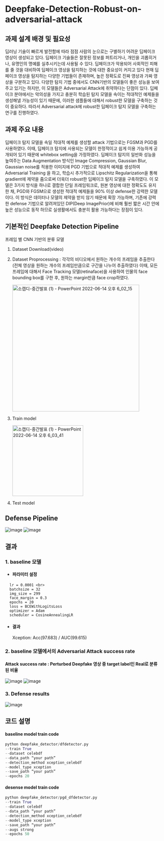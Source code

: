 # Deepfake-Detection-Robust-on-adversarial-attack

## 과제 설계 배경 및 필요성
딥러닝 기술이 빠르게 발전함에 따라 점점 사람의 눈으로는 구별하기 어려운 딥페이크 영상이 생성되고 있다. 딥페이크 기술들은 잘못된 정보를 퍼트리거나, 개인을 괴롭히거나, 유명인의 명예를 실추시키는데 사용될 수 있다. 딥페이크가 악용되어 사회적인 피해를 줄 것을 대비하여 딥페이크 영상을 탐지하는 것에 대한 중요성이 커지고 있다 현재 딥페이크 영상을 탐지하는 다양한 기법들이 존재하며, 높은 정확도로 진짜 영상과 가짜 영상을 구분하고 있다. 다양한 탐지 기법 중에서도 CNN기반의 모델들이 좋은 성능을 보여주고 있기는 하지만, 이 모델들은 Adversarial Attack에 취약하다는 단점이 있다. 딥페이크 분야에서는 악의성을 가지고 충분히 학습된 탐지 모델을 속이는 적대적인 예제들을 생성해낼 가능성이 있기 때문에, 이러한 샘플들에 대해서 robust한 모델을 구축하는 것이 중요하다. 따라서 Adversarial attack에 robust한 딥페이크 탐지 모델을 구축하는 연구를 진행하였다.

## 과제 주요 내용
딥페이크 탐지 모델을 속일 적대적 예제를 생성할 attack 기법으로는 FGSM과 PGD를 사용하였다. 이때, 딥페이크 탐지에 사용되는 모델이 한정적이고 쉽게 이용 가능하게 공개되어 있기 때문에 whitebox setting을 가정하였다. 
딥페이크 탐지의 일반화 성능을 높여주는 Data Augmentation 방식인 Image Compression, Gaussian Blur, Gaussian noise를 적용한 이미지에 PGD 기법으로 적대적 예제를 생성하여 Adversarial Training 을 하고, 학습시 추가적으로 Lipschitz Regularization을 통해 gradient에 제약을 줌으로써 더욱더 robust한 딥페이크 탐지 모델을 구축하였다. 이 모델은 3가지 방식을 하나로 결합한 단일 프레임워크로, 원본 영상에 대한 정확도도 유지한 채, PGD와 FGSM으로 생성한 적대적 예제들을 90% 이상 defense한 강력한 모델이다. 이 방식은 데이터나 모델의 제약을 받지 않기 때문에 확장 가능하며, 기존에 강력한 defense 기법으로 알려져있던 DIP(Deep ImagePrior)에 비해 훨씬 짧은 시간 안에 높은 성능으로 동작 하므로 실생활에서도 충분히 활용 가능하다는 장점이 있다.

## 기본적인 Deepfake Detection Pipeline
프레임 별 CNN 기반의 분류 모델 
1. Dataset Download(video)
2. Dataset Proprocessing 
   : 각각의 비디오에서 원하는 개수의 프레임을 추출한다(전체 영상을 원하는 개수의 프레임만큼으로 구간을 나누어 추출하였다)
   이때, 모든 프레임에 대해서 Face Tracking 모델(retinaface)을 사용하여 인물의 face bounding box를 구한 후, 원하는 margin만큼 face crop하였다.
   
   <img width="414" alt="소캡디-중간발표 (1) - PowerPoint 2022-06-14 오후 6_02_15" src="https://user-images.githubusercontent.com/65711055/173538693-13afec34-afde-4de3-b11f-41adf5783aea.png">
3. Train model

   <img width="231" alt="소캡디-중간발표 (1) - PowerPoint 2022-06-14 오후 6_03_41" src="https://user-images.githubusercontent.com/65711055/173538938-e358be77-6913-492c-8f24-8ad7ffd8c1da.png">
4. Test model

## Defense Pipeline
![image](https://user-images.githubusercontent.com/65711055/173539463-e5c4fd47-2f2f-4386-b693-db4f223c47fe.png)
![image](https://user-images.githubusercontent.com/65711055/173539500-1f862af3-1e84-41fb-a20a-913db01e8b3b.png)
 
## 결과
### 1. baseline 모델
+ #### 파라미터 설정 <br>
```
  lr = 0.0001 <br>
  batchsize = 32 
  img_size = 299 
  face_margin = 0.3 
  epochs = 20 
  loss = BCEWithLogitsLoss 
  optimizer = Adam 
  scheduler = CosineAnnealingLR 
```
+ #### 결과
    Xception: Acc(97.683) / AUC(99.615)

### 2. baseline 모델에서의 Adversarial Attack success rate
#### Attack success rate : Perturbed Deepfake 영상 중 target label인 Real로 분류된 비율
![image](https://user-images.githubusercontent.com/65711055/173541104-5f17e86f-38b7-44d0-b90f-8846a1c0ed6c.png)
![image](https://user-images.githubusercontent.com/65711055/173541187-1d18f869-6c31-4e9b-b36e-6d40531e92a0.png)

### 3. Defense results
![image](https://user-images.githubusercontent.com/65711055/173539859-2539130b-d884-4483-961e-3457691239ef.png)

## 코드 설명
#### baseline model train code
``` python
python deepfake_detector/dfdetector.py 
--train True 
--dataset celebdf 
--data_path “your path”
--detection_method xception_celebdf 
--model_type xception 
--save_path “your path”
--epochs 20
```

#### desense model train code
``` python
python deepfake_detector/pgd_dfdetector.py 
--train True 
--dataset celebdf 
--data_path “your path”
--detection_method xception_celebdf 
--model_type xception 
--save_path “your path”
--augs strong
--epochs 50
```

